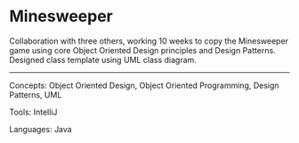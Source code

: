 # Minesweeper

Collaboration with three others, working 10 weeks to copy the Minesweeper game using core Object Oriented Design principles and Design Patterns.
Designed class template using UML class diagram. 

-----------------------------------------------------------------------------------------------  
Concepts: Object Oriented Design, Object Oriented Programming, Design Patterns, UML

Tools: IntelliJ

Languages: Java
